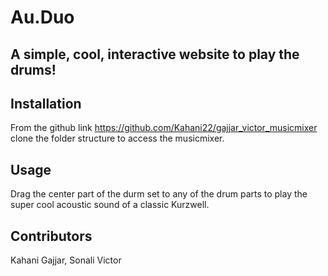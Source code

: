 # Au.Duo
## A simple, cool, interactive website to play the drums!

## Installation
From the github link https://github.com/Kahani22/gajjar_victor_musicmixer clone the folder structure to access the musicmixer.

## Usage
Drag the center part of the durm set to any of the drum parts to play the super cool acoustic sound of a classic Kurzwell.

## Contributors
Kahani Gajjar, Sonali Victor
